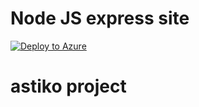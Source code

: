 # Node JS express site 
[![Deploy to Azure](http://azuredeploy.net/deploybutton.png)](https://azuredeploy.net/)
# astiko project
